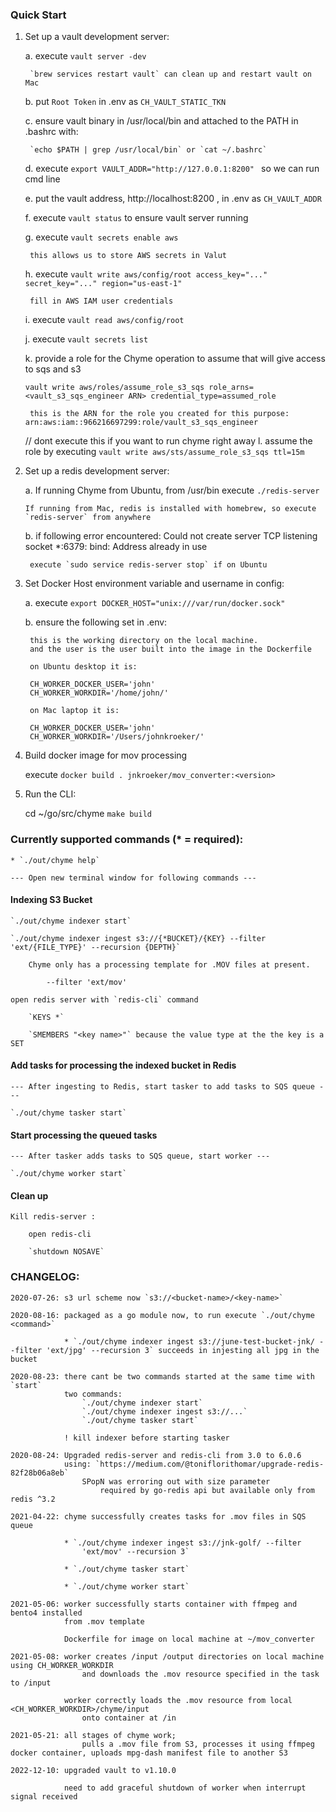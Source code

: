 ### Quick Start

1. Set up a vault development server:

    a. execute `vault server -dev`

        `brew services restart vault` can clean up and restart vault on Mac

    b. put  `Root Token` in .env as `CH_VAULT_STATIC_TKN`

    c. ensure vault binary in /usr/local/bin and attached to the PATH in .bashrc with:

        `echo $PATH | grep /usr/local/bin` or `cat ~/.bashrc` 

    d. execute `export VAULT_ADDR="http://127.0.0.1:8200" ` so we can run cmd line

    e. put the vault address, http://localhost:8200 , in .env as `CH_VAULT_ADDR`

    f. execute `vault status` to ensure vault server running

    g. execute `vault secrets enable aws` 
        
        this allows us to store AWS secrets in Valut

    h. execute `vault write aws/config/root access_key="..." secret_key="..." region="us-east-1"` 
    
        fill in AWS IAM user credentials

    i. execute `vault read aws/config/root` 

    j. execute `vault secrets list`

    k. provide a role for the Chyme operation to assume that will give access to sqs and s3
    
    `vault write aws/roles/assume_role_s3_sqs role_arns=<vault_s3_sqs_engineer ARN> credential_type=assumed_role`
    
        this is the ARN for the role you created for this purpose: arn:aws:iam::966216697299:role/vault_s3_sqs_engineer

    // dont execute this if you want to run chyme right away
    l. assume the role by executing `vault write aws/sts/assume_role_s3_sqs ttl=15m`

2. Set up a redis development server:

    a. If running Chyme from Ubuntu, from /usr/bin execute `./redis-server`

       If running from Mac, redis is installed with homebrew, so execute `redis-server` from anywhere

    b. if following error encountered:
        Could not create server TCP listening socket *:6379: bind: Address already in use

        execute `sudo service redis-server stop` if on Ubuntu

3. Set Docker Host environment variable and username in config:

    a. execute `export DOCKER_HOST="unix:///var/run/docker.sock"`

    b. ensure the following set in .env:
        
        this is the working directory on the local machine.
        and the user is the user built into the image in the Dockerfile

        on Ubuntu desktop it is:

        CH_WORKER_DOCKER_USER='john'
        CH_WORKER_WORKDIR='/home/john/'

        on Mac laptop it is:

        CH_WORKER_DOCKER_USER='john'
        CH_WORKER_WORKDIR='/Users/johnkroeker/'

4. Build docker image for mov processing

    execute `docker build . jnkroeker/mov_converter:<version>`

5. Run the CLI:

    cd ~/go/src/chyme
    `make build`

### Currently supported commands (* = required):

    * `./out/chyme help`

    --- Open new terminal window for following commands ---

#### Indexing S3 Bucket

    `./out/chyme indexer start`
 
    `./out/chyme indexer ingest s3://{*BUCKET}/{KEY} --filter 'ext/{FILE_TYPE}' --recursion {DEPTH}` 

        Chyme only has a processing template for .MOV files at present.

            --filter 'ext/mov'

    open redis server with `redis-cli` command

        `KEYS *`

        `SMEMBERS "<key name>"` because the value type at the the key is a SET

#### Add tasks for processing the indexed bucket in Redis

    --- After ingesting to Redis, start tasker to add tasks to SQS queue ---

    `./out/chyme tasker start`

#### Start processing the queued tasks

    --- After tasker adds tasks to SQS queue, start worker ---

    `./out/chyme worker start`

#### Clean up

    Kill redis-server :

        open redis-cli

        `shutdown NOSAVE`

### CHANGELOG: 

    2020-07-26: s3 url scheme now `s3://<bucket-name>/<key-name>`

    2020-08-16: packaged as a go module now, to run execute `./out/chyme <command>`

                * `./out/chyme indexer ingest s3://june-test-bucket-jnk/ --filter 'ext/jpg' --recursion 3` succeeds in injesting all jpg in the bucket

    2020-08-23: there cant be two commands started at the same time with `start`
                two commands:
                    `./out/chyme indexer start`
                    `./out/chyme indexer ingest s3://...`
                    `./out/chyme tasker start`
                
                ! kill indexer before starting tasker

    2020-08-24: Upgraded redis-server and redis-cli from 3.0 to 6.0.6
                using: `https://medium.com/@toniflorithomar/upgrade-redis-82f28b06a8eb`
                    SPopN was erroring out with size parameter
                        required by go-redis api but available only from redis ^3.2

    2021-04-22: chyme successfully creates tasks for .mov files in SQS queue

                * `./out/chyme indexer ingest s3://jnk-golf/ --filter 
                    'ext/mov' --recursion 3`
                
                * `./out/chyme tasker start`

                * `./out/chyme worker start`

    2021-05-06: worker successfully starts container with ffmpeg and bento4 installed
                from .mov template

                Dockerfile for image on local machine at ~/mov_converter

    2021-05-08: worker creates /input /output directories on local machine using CH_WORKER_WORKDIR
                    and downloads the .mov resource specified in the task to /input
    
                worker correctly loads the .mov resource from local <CH_WORKER_WORKDIR>/chyme/input
                    onto container at /in 
    
    2021-05-21: all stages of chyme work; 
                    pulls a .mov file from S3, processes it using ffmpeg docker container, uploads mpg-dash manifest file to another S3

    2022-12-10: upgraded vault to v1.10.0

                need to add graceful shutdown of worker when interrupt signal received


